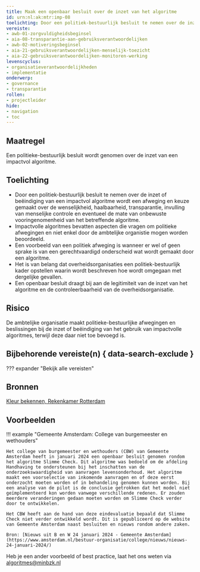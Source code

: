 ```yaml
---
title: Maak een openbaar besluit over de inzet van het algoritme
id: urn:nl:ak:mtr:imp-08
toelichting: Door een politiek-bestuurlijk besluit te nemen over de inzet van een impactvol algoritme wordt een afweging en keuze gemaakt over de wenselijkheid, haalbaarheid, transparantie en eventueel de mate van onbewuste vooringenomenheid van het betreffende algoritme. Een openbaar besluit draagt ook bij aan de controleerbaarheid van een overheidsorganisatie.
vereiste:
- awb-01-zorgvuldigheidsbeginsel
- aia-08-transparantie-aan-gebruiksverantwoordelijken
- awb-02-motiveringsbeginsel
- aia-21-gebruiksverantwoordelijken-menselijk-toezicht
- aia-22-gebruiksverantwoordelijken-monitoren-werking
levenscyclus:
- organisatieverantwoordelijkheden
- implementatie
onderwerp:
- governance
- transparantie
rollen:
- projectleider
hide:
- navigation
- toc
---
```


<!-- tags -->

## Maatregel
Een politieke-bestuurlijk besluit wordt genomen over de inzet van een impactvol algoritme.

## Toelichting
- Door een politiek-bestuurlijk besluit te nemen over de inzet of beëindiging van een impactvol algoritme wordt een afweging en keuze gemaakt over de wenselijkheid, haalbaarheid, transparantie, invulling van menselijke controle en eventueel de mate van onbewuste vooringenomenheid van het betreffende algoritme.
- Impactvolle algoritmes bevatten aspecten die vragen om politieke afwegingen en niet enkel door de ambtelijke organistie mogen worden beoordeeld.
- Een voorbeeld van een politiek afweging is wanneer er wel of geen sprake is van een gerechtvaardigd onderscheid wat wordt gemaakt door een algoritme.
- Het is van belang dat overheidsorganisaties een politiek-bestuurlijk kader opstellen waarin wordt beschreven hoe wordt omgegaan met dergelijke gevallen.
- Een openbaar besluit draagt bij aan de legitimiteit van de inzet van het algoritme en de controleerbaarheid van de overheidsorganisatie.

## Risico
De ambtelijke organisatie maakt politieke-bestuurlijke afwegingen en beslissingen bij de inzet of beëindiging van het gebruik van impactvolle algoritmes, terwijl deze daar niet toe bevoegd is.

## Bijbehorende vereiste(n) { data-search-exclude }
??? expander "Bekijk alle vereisten"
    <!-- list_vereisten_on_maatregelen_page -->

## Bronnen

[Kleur bekennen, Rekenkamer Rotterdam](https://rekenkamer.rotterdam.nl/onderzoeken/kleur-bekennen/)

## Voorbeelden

!!! example "Gemeente Amsterdam: College van burgemeester en wethouders"

	Het college van burgemeester en wethouders (CBW) van Gemeente Amsterdam heeft in januari 2024 een openbaar besluit genomen rondom het algoritme Slimme Check. Dit algoritme was bedoeld om de afdeling Handhaving te ondersteunen bij het inschatten van de onderzoekswaardigheid van aanvragen levensonderhoud. Het algoritme maakt een voorselectie van inkomende aanvragen en of deze eerst onderzocht moeten worden of in behandeling genomen kunnen worden. Bij een analyse van de pilot is de conclusie getrokken dat het model niet geïmplementeerd kon worden vanwege verschillende redenen. Er zouden meerdere veranderingen gedaan moeten worden om Slimme Check verder door te ontwikkelen.

    Het CBW heeft aan de hand van deze eindevaluatie bepaald dat Slimme Check niet verder ontwikkeld wordt. Dit is gepubliceerd op de website van Gemeente Amsterdam naast besluiten en nieuws rondom andere zaken.

	Bron: [Nieuws uit B en W 24 januari 2024 - Gemeente Amsterdam](https://www.amsterdam.nl/bestuur-organisatie/college/nieuws/nieuws-24-januari-2024/)

Heb je een ander voorbeeld of best practice, laat het ons weten via [algoritmes@minbzk.nl](mailto:algoritmes@minbzk.nl)
